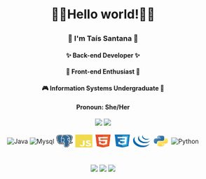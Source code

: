 # <p align="center"> 🦄💙Hello world!💙🦄 </p>

### <p align="center">🦋 I'm Taís Santana 🦋</p> 
#### <p align="center">✨ Back-end Developer ✨</p>
#### <p align="center">🎨 Front-end Enthusiast 🎨</p>
#### <p align="center"> 🎮 Information Systems Undergraduate 👾</p>
#### <p align="center">Pronoun: She/Her</p>


<div align="center">
 <a href="https://github.com/TaisSantana"></a>
  <img height="180em" src="https://github-readme-stats.vercel.app/api?username=TaisSantana&show_icons=true&theme=dracula&include_all_commits=true&count_private=true"/>
  <img height="180em" src="https://github-readme-stats.vercel.app/api/top-langs/?username=TaisSantana&layout=compact&langs_count=7&theme=dracula"/>
</div>

<div align='center' style="display: inline_block"><br />
  <img align="center" alt="Java" height="30" width="40" src="https://cdn.jsdelivr.net/gh/devicons/devicon/icons/java/java-original.svg" />
  <img align="center" alt="Mysql" height="30" width="40" src="https://cdn.jsdelivr.net/gh/devicons/devicon/icons/mysql/mysql-plain-wordmark.svg" />
   <img align="center" alt="Postgresql" height="30" width="40" src="https://raw.githubusercontent.com/devicons/devicon/master/icons/postgresql/postgresql-original.svg"/>
  <img align="center" alt="Js" height="30" width="40" src="https://raw.githubusercontent.com/devicons/devicon/master/icons/javascript/javascript-plain.svg"/>
  <img align="center" alt="HTML" height="30" width="40" src="https://raw.githubusercontent.com/devicons/devicon/master/icons/html5/html5-original.svg"/>
  <img align="center" alt="CSS" height="30" width="40" src="https://raw.githubusercontent.com/devicons/devicon/master/icons/css3/css3-original.svg"/>
  <img align="center" alt="Jquery" height="30" width="40" src="https://raw.githubusercontent.com/devicons/devicon/master/icons/jquery/jquery-original.svg"/>
  <img align="center" alt="Python" height="30" width="40" src="https://raw.githubusercontent.com/devicons/devicon/master/icons/python/python-original.svg"/>
  <img align="center" alt="Python" height="30" width="40"  src="https://cdn.jsdelivr.net/gh/devicons/devicon/icons/angularjs/angularjs-original.svg" />
</div>

#

<div align="center">
  <a href="mailto:TaisSantana.Dev@gmail.com" target="_blank"><img src="https://img.shields.io/badge/Gmail-D14836?style=for-the-badge&logo=gmail&logoColor=white" target="_blank"></a> 
  <a href="https://www.linkedin.com/in/taís-santana-591038193/" target="_blank"><img src="https://img.shields.io/badge/-LinkedIn-%230077B5?style=for-the-badge&logo=linkedin&logoColor=white" target="_blank"></a> 
  <a href="https://www.instagram.com/tatahsantana_dev/" target="_blank"><img src="https://img.shields.io/badge/-Instagram-%23E4405F?style=for-the-badge&logo=instagram&logoColor=white" target="_blank"></a>
</div>

<!--![Snake animation](https://github.com/TaisSantana/blob/output/github-contribution-grid-snake.svg)-->

